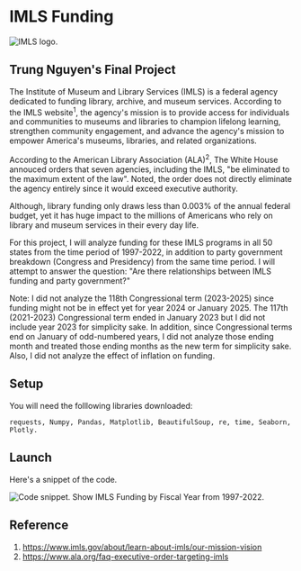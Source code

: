 # IMLS Funding

![IMLS logo.]("IMLS-Funding/imlslogo.png")

## Trung Nguyen's Final Project

The Institute of Museum and Library Services (IMLS) is a federal agency dedicated to funding library, archive, and museum services. According to the IMLS website<sup>1</sup>, the agency's mission is to provide access for individuals and communities to museums and libraries to champion lifelong learning, strengthen community engagement, and advance the agency's mission to empower America's museums, libraries, and related organizations. 

According to the American Library Association (ALA)<sup>2</sup>, The White House annouced orders that seven agencies, including the IMLS, "be eliminated to the maximum extent of the law". Noted, the order does not directly eliminate the agency entirely since it would exceed executive authority. 

Although, library funding only draws less than 0.003% of the annual federal budget, yet it has huge impact to the millions of Americans who rely on library and museum services in their every day life. 

For this project, I will analyze funding for these IMLS programs in all 50 states from the time period of 1997-2022, in addition to party government breakdown (Congress and Presidency) from the same time period. I will attempt to answer the question: "Are there relationships between IMLS funding and party government?"

Note: I did not analyze the 118th Congressional term (2023-2025) since funding might not be in effect yet for year 2024 or January 2025. The 117th (2021-2023) Congressional term ended in January 2023 but I did not include year 2023 for simplicity sake. In addition, since Congressional terms end on January of odd-numbered years, I did not analyze those ending month and treated those ending months as the new term for simplicity sake. Also, I did not analyze the effect of inflation on funding.   

## Setup

You will need the folllowing libraries downloaded: 

```
requests, Numpy, Pandas, Matplotlib, BeautifulSoup, re, time, Seaborn, Plotly.
``` 

## Launch
Here's a snippet of the code. 

![Code snippet. Show IMLS Funding by Fiscal Year from 1997-2022.]("IMLS-Funding/imlsscrsht.png")

## Reference 

1) https://www.imls.gov/about/learn-about-imls/our-mission-vision
2) https://www.ala.org/faq-executive-order-targeting-imls
